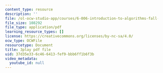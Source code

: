 ```yaml
---
content_type: resource
description: ''
file: /ol-ocw-studio-app/courses/6-006-introduction-to-algorithms-fall-2011/37d35e336c466413fef9bbb6ff1b6f3b_sPuazUPiV1k.pdf
file_size: 108292
file_type: application/pdf
learning_resource_types: []
license: https://creativecommons.org/licenses/by-nc-sa/4.0/
ocw_type: OCWFile
resourcetype: Document
title: 3play pdf file
uid: 37d35e33-6c46-6413-fef9-bbb6ff1b6f3b
video_metadata:
  youtube_id: null
---
```

